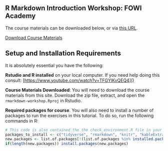## R Markdown Introduction Workshop: FOWI Academy

The course materials can be downloaded below, or via [this URL](https://github.com/humanfactors/2022-Rmarkdown-Workshop/archive/refs/heads/master.zip).

<!-- Place this tag where you want the button to render. -->
<a class="github-button" href="https://github.com/humanfactors/2022-Rmarkdown-Workshop/archive/refs/heads/master.zip" data-color-scheme="no-preference: dark_dimmed; light: light; dark: dark;" data-icon="octicon-download" data-size="large" aria-label="Download ntkme/github-buttons on GitHub">Download Course Materials</a>


## Setup and Installation Requirements

It is absolutely essential you have the following:

**Rstudio and R installed** on your local computer. If you need help doing this consult: [https://www.youtube.com/watch?v=TFGYlKvQEQ4]()

**Course Materials Downloaded**: You will need to download the course materials from this site. Download the zip file, extract, and open the `rmarkdown-workshop.Rproj` in Rstudio.

**Required packages for course**. You will also need to install a number of packages to run the exercises in this tutorial. To do so, run the following commands in R:

```r
# This code is also contained the the check_environment.R file in your course materials. You can run from there.
packages_to_install <- c("tidyverse", "rmarkdown", "knitr", "kableExtra", "qwraps2", "apa", "skimr")
new.packages <- list.of.packages[!(list.of.packages %in% installed.packages()[,"Package"])]
if(length(new.packages)) install.packages(new.packages)
```


<!-- Place this tag in your head or just before your close body tag. -->
<script async defer src="https://buttons.github.io/buttons.js"></script>
